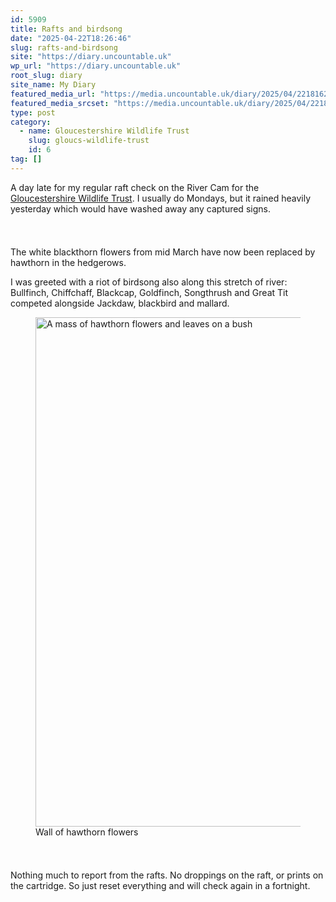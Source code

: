 ```yaml
---
id: 5909
title: Rafts and birdsong
date: "2025-04-22T18:26:46"
slug: rafts-and-birdsong
site: "https://diary.uncountable.uk"
wp_url: "https://diary.uncountable.uk"
root_slug: diary
site_name: My Diary
featured_media_url: "https://media.uncountable.uk/diary/2025/04/22181628/IMG20250422091319.webp"
featured_media_srcset: "https://media.uncountable.uk/diary/2025/04/22181628/IMG20250422091319-300x141.webp 300w, https://media.uncountable.uk/diary/2025/04/22181628/IMG20250422091319-1024x481.webp 1024w, https://media.uncountable.uk/diary/2025/04/22181628/IMG20250422091319-150x150.webp 150w, https://media.uncountable.uk/diary/2025/04/22181628/IMG20250422091319-640x301.webp 640w, https://media.uncountable.uk/diary/2025/04/22181628/IMG20250422091319.webp 2363w"
type: post
category:
  - name: Gloucestershire Wildlife Trust
    slug: gloucs-wildlife-trust
    id: 6
tag: []
---
```



<p>A day late for my regular raft check on the River Cam for the <a href="https://www.gloucestershirewildlifetrust.co.uk/volunteer">Gloucestershire Wildlife Trust</a>.  I usually do Mondays, but it rained heavily yesterday which would have washed away any captured signs.</p>


<style>.kb-row-layout-id5909_4c878b-aa > .kt-row-column-wrap{align-content:start;}:where(.kb-row-layout-id5909_4c878b-aa > .kt-row-column-wrap) > .wp-block-kadence-column{justify-content:start;}.kb-row-layout-id5909_4c878b-aa > .kt-row-column-wrap{column-gap:var(--global-kb-gap-md, 2rem);row-gap:var(--global-kb-gap-md, 2rem);padding-top:var(--global-kb-spacing-sm, 1.5rem);padding-bottom:var(--global-kb-spacing-sm, 1.5rem);grid-template-columns:repeat(2, minmax(0, 1fr));}.kb-row-layout-id5909_4c878b-aa > .kt-row-layout-overlay{opacity:0.30;}@media all and (max-width: 1024px){.kb-row-layout-id5909_4c878b-aa > .kt-row-column-wrap{grid-template-columns:repeat(2, minmax(0, 1fr));}}@media all and (max-width: 767px){.kb-row-layout-id5909_4c878b-aa > .kt-row-column-wrap{grid-template-columns:minmax(0, 1fr);}.kb-row-layout-id5909_4c878b-aa > .kt-row-column-wrap > .wp-block-kadence-column:nth-of-type(1){order:2;}.kb-row-layout-id5909_4c878b-aa > .kt-row-column-wrap > .wp-block-kadence-column:nth-of-type(2){order:1;}.kb-row-layout-id5909_4c878b-aa > .kt-row-column-wrap > .wp-block-kadence-column:nth-of-type(3){order:12;}.kb-row-layout-id5909_4c878b-aa > .kt-row-column-wrap > .wp-block-kadence-column:nth-of-type(4){order:11;}.kb-row-layout-id5909_4c878b-aa > .kt-row-column-wrap > .wp-block-kadence-column:nth-of-type(5){order:22;}.kb-row-layout-id5909_4c878b-aa > .kt-row-column-wrap > .wp-block-kadence-column:nth-of-type(6){order:21;}.kb-row-layout-id5909_4c878b-aa > .kt-row-column-wrap > .wp-block-kadence-column:nth-of-type(7){order:32;}.kb-row-layout-id5909_4c878b-aa > .kt-row-column-wrap > .wp-block-kadence-column:nth-of-type(8){order:31;}}</style><div class="kb-row-layout-wrap kb-row-layout-id5909_4c878b-aa alignnone wp-block-kadence-rowlayout"><div class="kt-row-column-wrap kt-has-2-columns kt-row-layout-equal kt-tab-layout-inherit kt-mobile-layout-row kt-row-valign-top">
<style>.kadence-column5909_69c87a-06 > .kt-inside-inner-col,.kadence-column5909_69c87a-06 > .kt-inside-inner-col:before{border-top-left-radius:0px;border-top-right-radius:0px;border-bottom-right-radius:0px;border-bottom-left-radius:0px;}.kadence-column5909_69c87a-06 > .kt-inside-inner-col{column-gap:var(--global-kb-gap-sm, 1rem);}.kadence-column5909_69c87a-06 > .kt-inside-inner-col{flex-direction:column;}.kadence-column5909_69c87a-06 > .kt-inside-inner-col > .aligncenter{width:100%;}.kadence-column5909_69c87a-06 > .kt-inside-inner-col:before{opacity:0.3;}.kadence-column5909_69c87a-06{position:relative;}@media all and (max-width: 1024px){.kadence-column5909_69c87a-06 > .kt-inside-inner-col{flex-direction:column;justify-content:center;}}@media all and (max-width: 767px){.kadence-column5909_69c87a-06 > .kt-inside-inner-col{flex-direction:column;justify-content:center;}}</style>
<div class="wp-block-kadence-column kadence-column5909_69c87a-06"><div class="kt-inside-inner-col">
<p>The white blackthorn flowers from mid March have now been replaced by hawthorn in the hedgerows.</p>



<p>I was greeted with a riot of birdsong also along this stretch of river:  Bullfinch, Chiffchaff, Blackcap, Goldfinch, Songthrush and Great Tit competed alongside Jackdaw, blackbird and mallard.</p>
</div></div>


<style>.kadence-column5909_fc0034-6e > .kt-inside-inner-col,.kadence-column5909_fc0034-6e > .kt-inside-inner-col:before{border-top-left-radius:0px;border-top-right-radius:0px;border-bottom-right-radius:0px;border-bottom-left-radius:0px;}.kadence-column5909_fc0034-6e > .kt-inside-inner-col{column-gap:var(--global-kb-gap-sm, 1rem);}.kadence-column5909_fc0034-6e > .kt-inside-inner-col{flex-direction:column;}.kadence-column5909_fc0034-6e > .kt-inside-inner-col > .aligncenter{width:100%;}.kadence-column5909_fc0034-6e > .kt-inside-inner-col:before{opacity:0.3;}.kadence-column5909_fc0034-6e{position:relative;}@media all and (max-width: 1024px){.kadence-column5909_fc0034-6e > .kt-inside-inner-col{flex-direction:column;justify-content:center;}}@media all and (max-width: 767px){.kadence-column5909_fc0034-6e > .kt-inside-inner-col{flex-direction:column;justify-content:center;}}</style>
<div class="wp-block-kadence-column kadence-column5909_fc0034-6e"><div class="kt-inside-inner-col">
<figure class="wp-block-image size-large"><img loading="lazy" decoding="async" width="1024" height="815" src="https://media.uncountable.uk/diary/2025/04/22181635/IMG20250422085641-1024x815.webp" alt="A mass of hawthorn flowers and leaves on a bush" class="wp-image-5911" srcset="https://media.uncountable.uk/diary/2025/04/22181635/IMG20250422085641-1024x815.webp 1024w, https://media.uncountable.uk/diary/2025/04/22181635/IMG20250422085641-300x239.webp 300w, https://media.uncountable.uk/diary/2025/04/22181635/IMG20250422085641-640x510.webp 640w, https://media.uncountable.uk/diary/2025/04/22181635/IMG20250422085641.webp 1537w" sizes="auto, (max-width: 1024px) 100vw, 1024px" /><figcaption class="wp-element-caption">Wall of hawthorn flowers</figcaption></figure>
</div></div>

</div></div>


<p>Nothing much to report from the rafts.  No droppings on the raft, or prints on the cartridge.  So just reset everything and will check again in a fortnight.</p>
